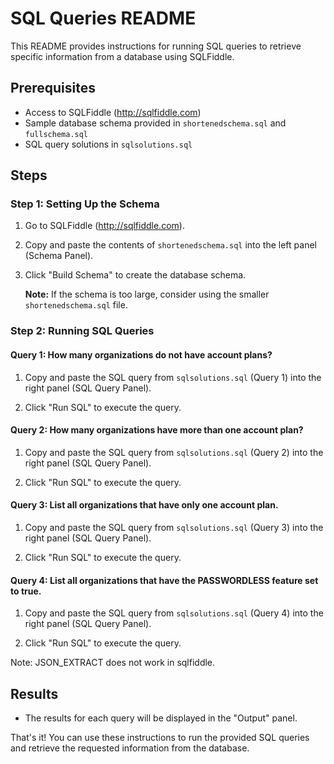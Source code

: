 # SQL Queries README

This README provides instructions for running SQL queries to retrieve specific information from a database using SQLFiddle.

## Prerequisites
- Access to SQLFiddle (http://sqlfiddle.com)
- Sample database schema provided in `shortenedschema.sql` and `fullschema.sql`
- SQL query solutions in `sqlsolutions.sql`

## Steps

### Step 1: Setting Up the Schema

1. Go to SQLFiddle (http://sqlfiddle.com).

2. Copy and paste the contents of `shortenedschema.sql` into the left panel (Schema Panel).

3. Click "Build Schema" to create the database schema.

   **Note:** If the schema is too large, consider using the smaller `shortenedschema.sql` file.

### Step 2: Running SQL Queries

#### Query 1: How many organizations do not have account plans?

1. Copy and paste the SQL query from `sqlsolutions.sql` (Query 1) into the right panel (SQL Query Panel).

2. Click "Run SQL" to execute the query.

#### Query 2: How many organizations have more than one account plan?

1. Copy and paste the SQL query from `sqlsolutions.sql` (Query 2) into the right panel (SQL Query Panel).

2. Click "Run SQL" to execute the query.

#### Query 3: List all organizations that have only one account plan.

1. Copy and paste the SQL query from `sqlsolutions.sql` (Query 3) into the right panel (SQL Query Panel).

2. Click "Run SQL" to execute the query.

#### Query 4: List all organizations that have the PASSWORDLESS feature set to true.

1. Copy and paste the SQL query from `sqlsolutions.sql` (Query 4) into the right panel (SQL Query Panel).

2. Click "Run SQL" to execute the query.

Note: JSON_EXTRACT does not work in sqlfiddle.

## Results

- The results for each query will be displayed in the "Output" panel.

That's it! You can use these instructions to run the provided SQL queries and retrieve the requested information from the database.
